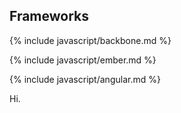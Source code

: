 ## Frameworks

{% include javascript/backbone.md %}

{% include javascript/ember.md %}

{% include javascript/angular.md %}

Hi.